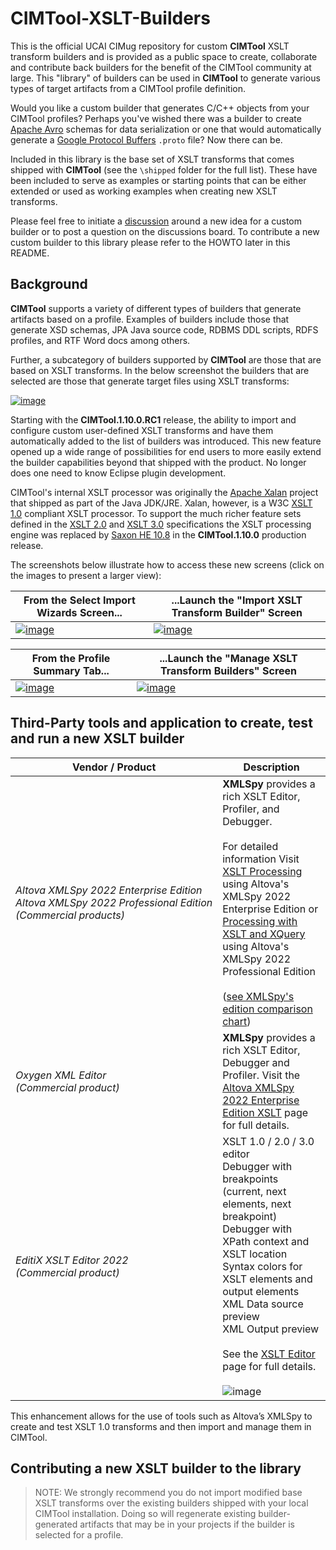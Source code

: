 # CIMTool-XSLT-Builders

This is the official UCAI CIMug repository for custom **CIMTool** XSLT transform builders and is provided as a public space to create, collaborate and contribute back builders for the benefit of the CIMTool community at large.  This "library" of builders can be used in **CIMTool** to generate various types of target artifacts from a CIMTool profile definition.  

Would you like a custom builder that generates C/C++ objects from your CIMTool profiles? Perhaps you've wished there was a builder to create [Apache Avro](https://avro.apache.org/) schemas for data serialization or one that would automatically generate a [Google Protocol Buffers](https://developers.google.com/protocol-buffers/docs/overview) ```.proto``` file? Now there can be.

Included in this library is the base set of XSLT transforms that comes shipped with **CIMTool** (see the `\shipped` folder for the full list). These have been included to serve as examples or starting points that can be either extended or used as working examples when creating new XSLT transforms.

Please feel free to initiate a [discussion](https://github.com/CIMug-org/CIMTool-XSLT-Builders/discussions) around a new idea for a custom builder or to post a question on the discussions board. To contribute a new custom builder to this library please refer to the HOWTO later in this README.

## Background
**CIMTool** supports a variety of different types of builders that generate artifacts based on a profile. Examples of builders include those that generate XSD schemas, JPA Java source code, RDBMS DDL scripts, RDFS profiles, and RTF Word docs among others.

Further, a subcategory of builders supported by **CIMTool** are those that are based on XSLT transforms. In the below screenshot the builders that are selected are those that generate target files using XSLT transforms:

[![image](https://raw.githubusercontent.com/CIMug-org/CIMTool-XSLT-Builders/main/images/cimtool-profile-summary-tab.png)](https://raw.githubusercontent.com/CIMug-org/CIMTool-XSLT-Builders/main/images/cimtool-profile-summary-tab.png)

Starting with the **CIMTool.1.10.0.RC1** release, the ability to import and configure custom user-defined XSLT transforms and have them automatically added to the list of builders was introduced. This new feature opened up a wide range of possibilities for end users to more easily extend the builder capabilities beyond that shipped with the product. No longer does one need to know Eclipse plugin development.

CIMTool's internal XSLT processor was originally the [Apache Xalan](https://xalan.apache.org/) project that shipped as part of the Java JDK/JRE.  Xalan, however, is a W3C [XSLT 1.0](https://www.w3.org/TR/xslt-10/) compliant XSLT processor.  To support the much richer feature sets defined in the [XSLT 2.0](https://www.w3.org/TR/xslt-20/) and [XSLT 3.0](https://www.w3.org/TR/xslt-30/) specifications the XSLT processing engine was replaced by  [Saxon HE 10.8](https://saxonica.com/html/documentation10/about/index.html) in the **CIMTool.1.10.0** production release.

The screenshots below illustrate how to access these new screens (click on the images to present a larger view):

From the Select Import Wizards Screen... | ...Launch the "Import XSLT Transform Builder" Screen
---------|---------
[![image](https://user-images.githubusercontent.com/63370413/186978949-cf9cdbfe-e1e4-43ae-b8b6-91e212426a98.png)](https://user-images.githubusercontent.com/63370413/186978949-cf9cdbfe-e1e4-43ae-b8b6-91e212426a98.png) | [![image](https://user-images.githubusercontent.com/63370413/186978126-ec4fca57-53a1-4e16-a998-d3519371ebcc.png)](https://user-images.githubusercontent.com/63370413/186978126-ec4fca57-53a1-4e16-a998-d3519371ebcc.png)

From the Profile Summary Tab... | ...Launch the "Manage XSLT Transform Builders" Screen
---------|---------
[![image](https://user-images.githubusercontent.com/63370413/186978387-015e3f32-7683-4623-bb8a-017e97102db6.png)](https://user-images.githubusercontent.com/63370413/186978387-015e3f32-7683-4623-bb8a-017e97102db6.png) |[![image](https://user-images.githubusercontent.com/63370413/188269652-758f2e79-e1fe-4c4a-99c3-8cc21923fcc5.png)](https://user-images.githubusercontent.com/63370413/188269652-758f2e79-e1fe-4c4a-99c3-8cc21923fcc5.png)

## Third-Party tools and application to create, test and run a new XSLT builder

Vendor / Product | Description
---------|---------
<nobr>*Altova XMLSpy 2022 Enterprise Edition*</nobr></br><nobr>*Altova XMLSpy 2022 Professional Edition</br>(Commercial products)*</nobr> | **XMLSpy** provides a rich XSLT Editor, Profiler, and Debugger. </br></br>For detailed information Visit [XSLT Processing](https://www.altova.com/manual/XMLSpy/spyenterprise/xsxslt_processing.html) using Altova's XMLSpy 2022 Enterprise Edition or [Processing with XSLT and XQuery](https://www.altova.com/manual/XMLSpy/spyprofessional/xsxml_processing.html) using Altova's XMLSpy 2022 Professional Edition</br></br>([see XMLSpy's edition comparison chart](https://www.altova.com/xmlspy-xml-editor/editions))
<nobr>*Oxygen XML Editor</br>(Commercial product)*</nobr></br><nobr> | **XMLSpy** provides a rich XSLT Editor, Debugger and Profiler. Visit the [Altova XMLSpy 2022 Enterprise Edition XSLT](https://www.altova.com/manual/XMLSpy/spyenterprise/xsxslt_processing.html) page for full details.
<nobr>*EditiX XSLT Editor 2022</br>(Commercial product)*<nobr> | XSLT 1.0 / 2.0 / 3.0 editor</br>Debugger with breakpoints (current, next elements, next breakpoint)</br>Debugger with XPath context and XSLT location</br>Syntax colors for XSLT elements and output elements</br>XML Data source preview</br>XML Output preview</br></br>See the [XSLT Editor](https://www.editix.com/features/xslt_editor.html) page for full details.</br></br>![image](https://www.editix.com/features/images/xsltEditor.png)

This enhancement allows for the use of tools such as Altova’s XMLSpy to create and test XSLT 1.0 transforms and then import and manage them in CIMTool.

## Contributing a new XSLT builder to the library

> NOTE:  We strongly recommend you do not import modified base XSLT transforms over the existing builders shipped with your local CIMTool installation. Doing so will regenerate  existing builder-generated artifacts that may be in your projects if the builder is selected for a profile.
